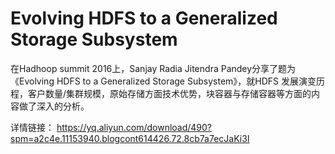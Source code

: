 # Evolving HDFS to a Generalized Storage Subsystem
在Hadhoop summit 2016上，Sanjay Radia Jitendra Pandey分享了题为《Evolving HDFS to a Generalized Storage Subsystem》，就HDFS 发展演变历程，客户数量/集群规模，原始存储方面技术优势，块容器与存储容器等方面的内容做了深入的分析。

详情链接： https://yq.aliyun.com/download/490?spm=a2c4e.11153940.blogcont614426.72.8cb7a7ecJaKi3I
